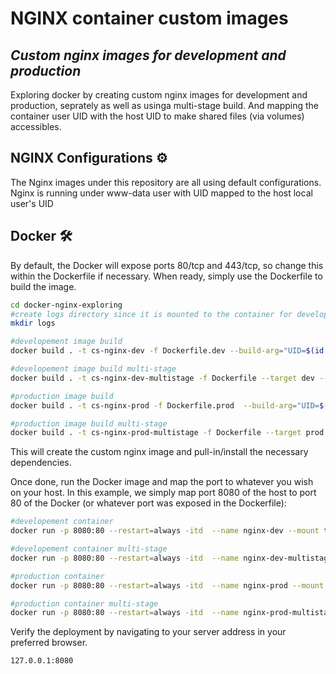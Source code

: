 # NGINX container custom images

## _Custom nginx images for development and production_

Exploring docker by creating custom nginx images for development 
and production, seprately as well as usinga  multi-stage build. And mapping the container user UID with the host UID to make shared files (via volumes) accessibles.

## NGINX Configurations :gear:

The Nginx images under this repository are all using default configurations. Nginx is running under www-data user with UID mapped to the host local user's UID

## Docker :hammer_and_wrench:
By default, the Docker will expose ports 80/tcp and 443/tcp, so change this within the
Dockerfile if necessary. When ready, simply use the Dockerfile to
build the image.

```sh
cd docker-nginx-exploring
#create logs directory since it is mounted to the container for development environment
mkdir logs

#developement image build
docker build . -t cs-nginx-dev -f Dockerfile.dev --build-arg="UID=$(id -u)" --build-arg="GID=$(id -g)"

#developement image build multi-stage
docker build . -t cs-nginx-dev-multistage -f Dockerfile --target dev --build-arg="UID=$(id -u)" --build-arg="GID=$(id -g)"

#production image build
docker build . -t cs-nginx-prod -f Dockerfile.prod  --build-arg="UID=$(id -u)" --build-arg="GID=$(id -g)"

#production image build multi-stage
docker build . -t cs-nginx-prod-multistage -f Dockerfile --target prod  --build-arg="UID=$(id -u)" --build-arg="GID=$(id -g)"
```

This will create the custom nginx image and pull-in/install the necessary dependencies.

Once done, run the Docker image and map the port to whatever you wish on
your host. In this example, we simply map port 8080 of the host to
port 80 of the Docker (or whatever port was exposed in the Dockerfile):

```sh
#developement container
docker run -p 8080:80 --restart=always -itd  --name nginx-dev --mount type=bind,source=./logs/,destination=/var/log/nginx/ --mount type=bind,source=./src/,destination=/var/www/html --mount type=bind,source=./configurations/sites-enabled/,destination=/etc/nginx/sites-enabled cs-nginx-dev

#developement container multi-stage
docker run -p 8080:80 --restart=always -itd  --name nginx-dev-multistage --mount type=bind,source=./logs/,destination=/var/log/nginx/ --mount type=bind,source=./src/,destination=/var/www/html --mount type=bind,source=./configurations/sites-enabled/,destination=/etc/nginx/sites-enabled cs-nginx-dev-multistage

#production container
docker run -p 8080:80 --restart=always -itd  --name nginx-prod --mount type=bind,source=./logs/,destination=/var/log/nginx/ cs-nginx-prod

#production container multi-stage
docker run -p 8080:80 --restart=always -itd  --name nginx-prod-multistage --mount type=bind,source=./logs/,destination=/var/log/nginx/ cs-nginx-prod-multistage
```

Verify the deployment by navigating to your server address in
your preferred browser.

```sh
127.0.0.1:8080
```

